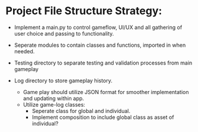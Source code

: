 # Project File Structure Strategy:

- Implement a main.py to control gameflow, UI/UX and all gathering of user choice and passing to functionality.

- Seperate modules to contain classes and functions, imported in when needed. 

- Testing directory to separate testing and validation processes from main gameplay

- Log directory to store gameplay history. 
    - Game play should utilize JSON format for smoother implementation and updating within app. 
    - Utilize game-log classes: 
        - Seperate class for global and individual. 
        - Implement composition to include global class as asset of individual? 

